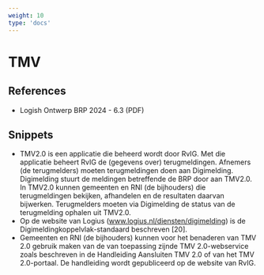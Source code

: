 ```yaml
---
weight: 10
type: 'docs'
---
```


# TMV

## References
- Logish Ontwerp BRP 2024 - 6.3 (PDF)

## Snippets
- TMV2.0 is een applicatie die beheerd wordt door RvIG. Met die applicatie beheert RvIG de (gegevens over) terugmeldingen. Afnemers (de terugmelders) moeten terugmeldingen doen aan Digimelding. Digimelding stuurt de meldingen betreffende de BRP door aan TMV2.0. In TMV2.0 kunnen gemeenten en RNI (de bijhouders) die terugmeldingen bekijken, afhandelen en de resultaten daarvan bijwerken. Terugmelders moeten via Digimelding de status van de terugmelding ophalen uit TMV2.0.
- Op de website van Logius (www.logius.nl/diensten/digimelding) is de Digimeldingkoppelvlak-standaard beschreven [20].
- Gemeenten en RNI (de bijhouders) kunnen voor het benaderen van TMV 2.0 gebruik maken van de van toepassing zijnde TMV 2.0-webservice zoals beschreven in de Handleiding Aansluiten TMV 2.0 of van het TMV 2.0-portaal. De handleiding wordt gepubliceerd op de website van RvIG.
